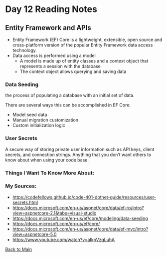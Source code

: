 # Day 12 Reading Notes

## Entity Framework and APIs

- Entity Framework (EF) Core is a lightweight, extensible, open source and cross-platform version of the popular Entity Framework data access technology.
- Data access is performed using a model
  - A model is made up of entity classes and a context object that represents a session with the database
  - The context object allows querying and saving data

### Data Seeding

the process of populating a database with an initial set of data.

There are several ways this can be accomplished in EF Core:
- Model seed data
- Manual migration customization
- Custom initialization logic

### User Secrets
A secure way of storing private user information such as API keys, client secrets, and connection strings. Anything that you don’t want others to know about when using your code base.


### Things I Want To Know More About:


### My Sources:
- https://codefellows.github.io/code-401-dotnet-guide/resources/user-secrets.html
- https://docs.microsoft.com/en-us/aspnet/core/data/ef-rp/intro?view=aspnetcore-2.1&tabs=visual-studio
- https://docs.microsoft.com/en-us/ef/core/modeling/data-seeding
- https://docs.microsoft.com/en-us/ef/core/
- https://docs.microsoft.com/en-us/aspnet/core/data/ef-mvc/intro?view=aspnetcore-5.0
- https://www.youtube.com/watch?v=aIkpVzqLuhA

[Back to Main](README.md)